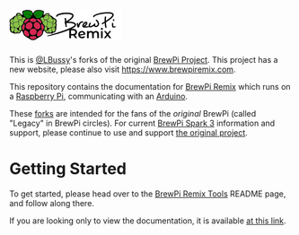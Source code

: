 # <a name="top"></a>![BrewPi Legacy Remix Logo](https://raw.githubusercontent.com/brewpi-remix/brewpi-www-rmx/master/images/brewpi_logo.png)

This is [@LBussy](https://github.com/lbussy)'s forks of the original [BrewPi Project](https://github.com/BrewPi).  This project has a new website, please also visit https://www.brewpiremix.com.

This repository contains the documentation for [BrewPi Remix](https://www.brewpiremix.com) which runs on a [Raspberry Pi](https://www.raspberrypi.org/), communicating with an [Arduino](https://www.arduino.cc/en/guide/introduction).  

These [forks](https://en.wikipedia.org/wiki/Fork_(software_development)) are intended for the fans of the *original* BrewPi (called "Legacy" in BrewPi circles).  For current [BrewPi Spark 3](https://www.brewpi.com/) information and support, please continue to use and support [the original project](https://github.com/BrewPi).

# Getting Started

To get started, please head over to the [BrewPi Remix Tools](https://github.com/brewpi-remix/brewpi-tools-rmx/blob/master/README.md) README page, and follow along there.

If you are looking only to view the documentation, it is available [at this link](https://docs.brewpiremix.com).
